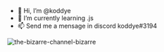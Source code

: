 
- 👋 Hi, I’m @koddye
- 🌱 I’m currently learning .js
- 📫 Send me a mensage in discord koddye#3194


![the-bizarre-channel-bizarre](https://user-images.githubusercontent.com/80988583/161054509-79eaa80c-47af-4e67-b3dc-df3cd8d79b6a.gif)
